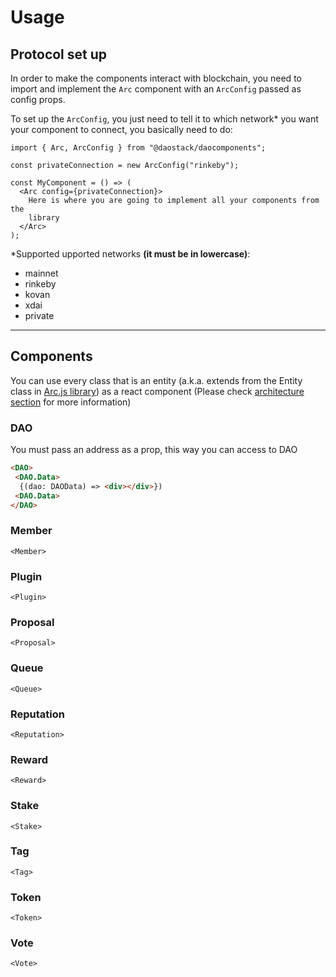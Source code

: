 # Usage

## Protocol set up

In order to make the components interact with blockchain, you need to import and implement the `Arc` component with an `ArcConfig` passed as config props.

To set up the `ArcConfig`, you just need to tell it to which network\* you want your component to connect, you basically need to do:

```tsx
import { Arc, ArcConfig } from "@daostack/daocomponents";

const privateConnection = new ArcConfig("rinkeby");

const MyComponent = () => (
  <Arc config={privateConnection}>
    Here is where you are going to implement all your components from the
    library
  </Arc>
);
```

\*Supported upported networks **(it must be in lowercase)**:

- mainnet
- rinkeby
- kovan
- xdai
- private

---

## Components

You can use every class that is an entity (a.k.a. extends from the Entity class in [Arc.js library](https://github.com/daostack/arc.js)) as a react component (Please check [architecture section]("./architecture") for more information)

### DAO

You must pass an address as a prop, this way you can access to DAO

```html
<DAO>
 <DAO.Data>
  {(dao: DAOData) => <div></div>})
 <DAO.Data>
</DAO>
```

### Member

```tsx
<Member>
```

### Plugin

```tsx
<Plugin>
```

### Proposal

```tsx
<Proposal>
```

### Queue

```tsx
<Queue>
```

### Reputation

```tsx
<Reputation>
```

### Reward

```tsx
<Reward>
```

### Stake

```tsx
<Stake>
```

### Tag

```tsx
<Tag>
```

### Token

```tsx
<Token>
```

### Vote

```tsx
<Vote>
```
